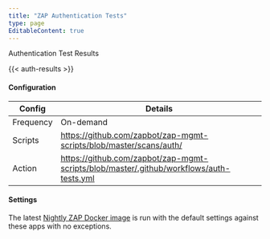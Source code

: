 ```yaml
---
title: "ZAP Authentication Tests"
type: page
EditableContent: true
---
```


Authentication Test Results

{{< auth-results >}}

#### Configuration

| Config | Details |
| --- | --- |
| Frequency | On-demand |
| Scripts | https://github.com/zapbot/zap-mgmt-scripts/blob/master/scans/auth/ |
| Action | https://github.com/zapbot/zap-mgmt-scripts/blob/master/.github/workflows/auth-tests.yml | 

#### Settings

The latest [Nightly ZAP Docker image](https://github.com/zaproxy/zaproxy/pkgs/container/zaproxy) is run with the default settings against these apps with no exceptions.
